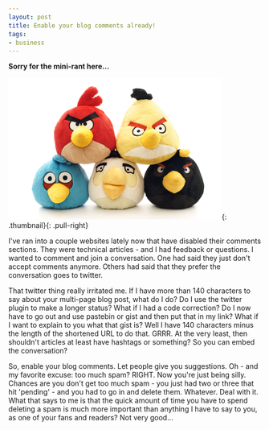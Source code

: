 ```yaml
---
layout: post
title: Enable your blog comments already!
tags:
- business
---
```

**Sorry for the mini-rant here...**

[![Angry Birds](/uploads/2013/angry-birds.jpg)](/uploads/2013/angry-birds.jpg){: .thumbnail}{: .pull-right}

I've ran into a couple websites lately now that have disabled their comments sections.  They were technical articles - and I had feedback or questions.  I wanted to comment and join a conversation.  One had said they just don't accept comments anymore.  Others had said that they prefer the conversation goes to twitter.  

That twitter thing really irritated me.  If I have more than 140 characters to say about your multi-page blog post, what do I do?  Do I use the twitter plugin to make a longer status?  What if I had a code correction?  Do I now have to go out and use pastebin or gist and then put that in my link?  What if I want to explain to you what that gist is?  Well I have 140 characters minus the length of the shortened URL to do that.  GRRR.  At the very least, then shouldn't articles at least have hashtags or something?  So you can embed the conversation?

So, enable your blog comments.  Let people give you suggestions.  Oh - and my favorite excuse: too much spam?  RIGHT.  Now you're just being silly.  Chances are you don't get too much spam - you just had two or three that hit 'pending' - and you had to go in and delete them.  Whatever.  Deal with it.  What that says to me is that the quick amount of time you have to spend deleting a spam is much more important than anything I have to say to you, as one of your fans and readers?  Not very good...
